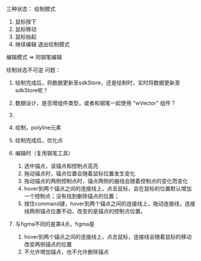 三种状态：
绘制模式
1. 鼠标按下
2. 鼠标移动
3. 鼠标抬起
4. 继续编辑
退出绘制模式

编辑模式 => 同钢笔编辑

绘制状态不可逆
问题：
1. 绘制完成后，将数据更新至sdkStore，还是绘制时，实时将数据更新至sdkStore呢？
2. 数据设计，是否增组件类型，或者和钢笔一起使用 "wVector" 组件？
3. 



4. 绘制，polyline元素
5. 绘制完成后，优化点
6. 编辑时（复用钢笔工具）
	1. 选中锚点，该锚点和控制点高亮
	2. 拖动锚点时，锚点位置会随着鼠标位置发生变化
	3. 拖动锚点的两侧控制点时，锚点两侧的曲线会随着控制点的变化而变化
	4. hover到两个锚点之间的连接线上，点击鼠标，会在鼠标的位置默认增加一个控制点；没有找到删除锚点的位置；
	5. 按住command键，hover到两个锚点之间的连接线上，拖动连接线，连接线两侧锚点位置不动，改变的是锚点的控制点位置。
7. 与figma不同的是第4点，figma是
	1. hover到两个锚点之间的连接线上，点击鼠标，连接线会随着鼠标的移动改变两侧锚点的位置
	2. 不允许增加锚点，也不允许删除锚点


